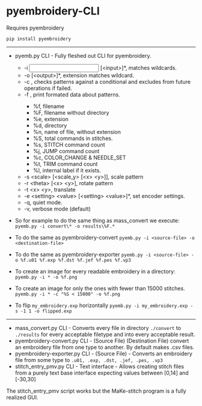 # pyembroidery-CLI


Requires pyembroidery

`pip install pyembroidery`

---
* pyemb.py CLI - Fully fleshed out CLI for pyembroidery.
   * -i <input> [\<input\>]*, matches wildcards.
   * -o <output> [\<output\>]*, extension matches wildcard.
   * -c <conditional>, checks patterns against a conditional and excludes from future operations if failed.
   * -f <print>, print formated data about patterns.
      * %f, filename
      * %F, filename without directory
      * %e, extension
      * %d, directory
      * %n, name of file, without extension
      * %S, total commands in stitches.
      * %s, STITCH command count
      * %j, JUMP command count
      * %c, COLOR_CHANGE & NEEDLE_SET
      * %t, TRIM command count
      * %l, internal label if it exists.
   * -s \<scale\> [\<scale_y\> [\<x\> \<y\>]], scale pattern
   * -r \<theta\> [\<x\> \<y\>], rotate pattern
   * -t \<x\> \<y\>, translate
   * -e \<setting\> \<value\> [\<setting\> \<value\>]*, set encoder settings.
   * -q, quiet mode.
   * -v, verbose mode (default)

* So for example to do the same thing as mass_convert we execute:
`pyemb.py -i convert\* -o results\%F.*`

* To do the same as pyembroidery-convert
`pyemb.py -i <source-file> -o <destination-file>`

* To do the same as pyembroidery-exporter
`pyemb.py -i <source-file> -o %f.u01 %f.exp %f.dst %f.jef %f.pes %f.vp3`

* To create an image for every readable embroidery in a directory:
`pyemb.py -i * -o %f.png`

* To create an image for only the ones with fewer than 15000 stitches.
`pyemb.py -i * -c "%S < 15000" -o %f.png`

* To flip `my_embroidery.exp` horizontally
`pyemb.py -i my_embroidery.exp -s -1 1 -o flipped.exp`

---
* mass_convert.py	CLI - Converts every file in directory `./convert` to `./results` for every acceptable filetype and into every acceptable result.
* pyembroidery-convert.py	CLI - (Source File) (Destination File) convert an embroidery file from one type to another. By default makes .csv files.
* pyembroidery-exporter.py  CLI - (Source File) - Converts an embroidery file from some type to `.u01, .exp, .dst, .jef, .pes, .vp3`
* stitch_entry_pmv.py CLI - Text interface - Allows creating stitch files from a purely text base interface expecting values between [0,14] and [-30,30]

The stitch_entry_pmv script works but the MaKe-stitch program is a fully realized GUI.
